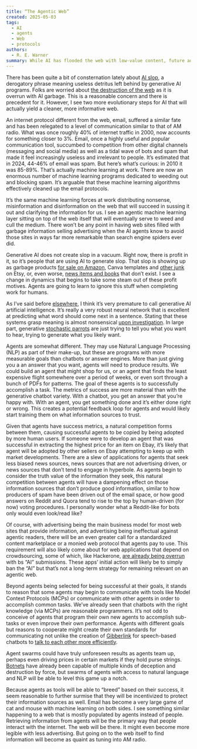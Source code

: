 ```yaml
---
title: “The Agentic Web”
created: 2025-05-03
tags: 
  - AI
  - agents
  - Web
  - protocols
authors: 
  - R. E. Warner
summary: While AI has flooded the web with low-value content, future advancements in AI agents will clean up the internet by filtering out junk, creating a more efficient, task-oriented web where agents—not humans—will be the primary consumers of information there.
---
```


There has been quite a bit of consternation lately about [AI slop](https://en.wikipedia.org/wiki/AI_slop), a derogatory phrase meaning useless detritus left behind by generative AI programs. Folks are worried about [the destruction of the web](https://www.theverge.com/2023/6/26/23773914/ai-large-language-models-data-scraping-generation-remaking-web) as it is overrun with AI garbage. This is a reasonable concern and there is precedent for it. However, I see two more evolutionary steps for AI that will actually yield a cleaner, more informative web.

An internet protocol different from the web, email, suffered a similar fate and has been relegated to a level of communication similar to that of AM radio.
What was once roughly 40% of internet traffic in 2000, now accounts for something closer to 3%. Email, once a highly useful and popular communication tool, succumbed to competition from other digital channels (messaging and social media) as well as a tidal wave of bots and spam that made it feel increasingly useless and irrelevant to people. It’s estimated that in 2024, 44-46% of email was spam. But here’s what’s curious: in 2010 it was 85-89%. That’s actually machine learning at work. There are now an enormous number of machine learning programs dedicated to weeding out and blocking spam. It’s arguable that these machine learning algorithms effectively cleaned up the email protocols.

It’s the same machine learning forces at work distributing nonsense, misinformation and disinformation on the web that will succeed in sussing it out and clarifying the information for us. I see an agentic machine learning layer sitting on top of the web itself that will eventually serve to weed and cull the medium. There won’t be any point in having web sites filled with garbage information selling advertising when the AI agents know to avoid those sites in ways far more remarkable than search engine spiders ever did.

Generative AI does not create slop in a vacuum. Right now, there is profit in it, so it’s people that are using AI to generate slop. That slop is showing up as garbage products [for sale on Amazon](https://nymag.com/intelligencer/2023/01/why-does-it-feel-like-amazon-is-making-itself-worse.html), Canva templates and [other junk](https://www.theatlantic.com/technology/archive/2023/06/ai-chatgpt-side-hustle/674415/) on Etsy, or, even worse, [news items and books](https://x.com/chrismoranuk/status/1637423744615432193) that don’t exist. I see a change in dynamics that begins to take some steam out of these profit motives. Agents are going to learn to ignore this stuff when completing work for humans.

As I’ve said before [elsewhere](https://www.millink.app/1vlh5hQ), I think it’s very premature to call generative AI artificial intelligence. It’s really a very robust neural network that is excellent at predicting what word should come next in a sentence. Stating that these systems grasp meaning is almost nonsensical [upon investigation](https://transformer-circuits.pub/2025/attribution-graphs/biology.html). In large part, generative [stochastic parrots](https://ai.northeastern.edu/news/on-the-dangers-of-stochastic-parrots-a-qa-with-emily-m-bender) are just trying to tell you what you want to hear, trying to generate what you likely want.

Agents are somewhat different. They may use Natural Language Processing (NLP) as part of their make-up, but these are programs with more measurable goals than chatbots or answer engines. More than just giving you a an answer that you want, agents will need to produce results. We could build an agent that might shop for us, or an agent that finds the least expensive flight somewhere over a period of weeks, or even sort through a bunch of PDFs for patterns. The goal of these agents is to successfully accomplish a task. The metrics of success are more material than with the generative chatbot variety. With a chatbot, you get an answer that you’re happy with. With an agent, you get something done and it’s either done right or wrong. This creates a potential feedback loop for agents and would likely start training them on what information sources to trust.

Given that agents have success metrics, a natural competition forms between them, causing successful agents to be copied by being adopted by more human users. If someone were to develop an agent that was successful in extracting the highest price for an item on Ebay, it’s likely that agent will be adopted by  other sellers on Ebay attempting to keep up with  market developments. There are a slew of applications for agents that seek less biased news sources, news sources that are not advertising driven, or news sources that don’t tend to engage in hyperbole. As agents begin to consider the truth value of the information they seek, this natural competition between agents will have a dampening effect on those information sources that don’t produce good information, similar to how producers of spam have been driven out of the email space, or how good answers on Reddit and Quora tend to rise to the top by human-driven (for now) voting procedures. I personally wonder what a Reddit-like for bots only would even look/read like?

Of course, with advertising being the main business model for most web sites that provide information, and advertising being ineffectual against agentic readers, there will be an even greater call for a standardized content marketplace or a monied web protocol that agents pay to use. This requirement will also likely come about for web applications that depend on crowdsourcing, some of which, like Hackerone, [are already being overrun](https://www.millink.app/CFGD8Qn) with bs “AI” submissions. These apps’ initial action will likely be to simply ban the “AI” but that’s not a long-term strategy for remaining relevant on an agentic web.

Beyond agents being selected for being successful at their goals, it stands to reason that some agents may begin to communicate with tools like Model Context Protocols (MCPs) or communicate with other agents in order to accomplish common tasks. We’ve already seen that chatbots with the right knowledge (via MCPs) are reasonable programmers. It’s not odd to conceive of agents that program their own new agents to accomplish sub-tasks or even improve their own performance. Agents with different goals but reasons to cooperate might create their own standards for communicating not unlike the creation of [Gibberlink](https://gibberlink.com) for speech-based chatbots to [talk to each other more efficiently](https://www.youtube.com/watch?v=zO_hXEeg10s).

Agent swarms could have truly unforeseen results as agents team up, perhaps even driving prices in certain markets if they hold purse strings. [Botnets](https://www.youtube.com/watch?v=s0sgiY93w9c) have already been capable of multiple kinds of deception and destruction by force, but swarms of agents with access to natural language and NLP will be able to level this game up a notch.

Because agents as tools will be able to “breed” based on their success, it seem reasonable to further surmise that they will be incentivized to protect their information sources as well. Email has become a very large game of cat and mouse with machine learning on both sides. I see something similar happening to a web that is mostly populated by agents instead of people. Retrieving information from agents will be the primary way that people interact with the internet. The web will be there. It might even become more legible with less advertising. But going on to the web itself to find information will become as quaint as tuning into AM radio.